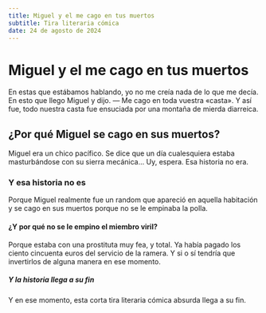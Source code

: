 ```yaml
---
title: Miguel y el me cago en tus muertos
subtitle: Tira literaria cómica
date: 24 de agosto de 2024
---
```



# Miguel y el me cago en tus muertos

En estas que estábamos hablando, yo no me creía nada de lo que me decía.
En esto que llego Miguel y dijo. — Me cago en toda vuestra «casta». Y
así fue, todo nuestra casta fue ensuciada por una montaña de mierda
diarreica.

## ¿Por qué Miguel se cago en sus muertos?

Miguel era un chico pacífico. Se dice que un día cualesquiera estaba
masturbándose con su sierra mecánica... Uy, espera. Esa historia no era.

### Y esa historia no es

Porque Miguel realmente fue un random que apareció en aquella habitación
y se cago en sus muertos porque no se le empinaba la polla.

#### ¿Y por qué no se le empino el miembro viril?

Porque estaba con una prostituta muy fea, y total. Ya había pagado los
ciento cincuenta euros del servicio de la ramera. Y si o sí tendría que
invertirlos de alguna manera en ese momento.

##### Y la historia llega a su fin

Y en ese momento, esta corta tira literaria cómica absurda llega a su
fin.
